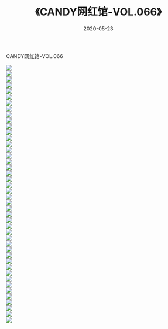 ﻿---
layout: post
title:  《CANDY网红馆-VOL.066》
date:   2020-05-23
img: http://img.660000.xyz/Sharelink/网络美图/2020/CANDY网红馆-VOL.066/000.jpg
categories: [美女, 清纯, 唯美]
---

CANDY网红馆-VOL.066

  ![](http://img.660000.xyz/Sharelink/网络美图/2020/CANDY网红馆-VOL.066/001.jpg) <br> ![](http://img.660000.xyz/Sharelink/网络美图/2020/CANDY网红馆-VOL.066/002.jpg) <br> ![](http://img.660000.xyz/Sharelink/网络美图/2020/CANDY网红馆-VOL.066/003.jpg) <br> ![](http://img.660000.xyz/Sharelink/网络美图/2020/CANDY网红馆-VOL.066/004.jpg) <br> ![](http://img.660000.xyz/Sharelink/网络美图/2020/CANDY网红馆-VOL.066/005.jpg) <br> ![](http://img.660000.xyz/Sharelink/网络美图/2020/CANDY网红馆-VOL.066/006.jpg) <br> ![](http://img.660000.xyz/Sharelink/网络美图/2020/CANDY网红馆-VOL.066/007.jpg) <br> ![](http://img.660000.xyz/Sharelink/网络美图/2020/CANDY网红馆-VOL.066/008.jpg) <br> ![](http://img.660000.xyz/Sharelink/网络美图/2020/CANDY网红馆-VOL.066/009.jpg) <br> ![](http://img.660000.xyz/Sharelink/网络美图/2020/CANDY网红馆-VOL.066/010.jpg) <br> ![](http://img.660000.xyz/Sharelink/网络美图/2020/CANDY网红馆-VOL.066/011.jpg) <br> ![](http://img.660000.xyz/Sharelink/网络美图/2020/CANDY网红馆-VOL.066/012.jpg) <br> ![](http://img.660000.xyz/Sharelink/网络美图/2020/CANDY网红馆-VOL.066/013.jpg) <br> ![](http://img.660000.xyz/Sharelink/网络美图/2020/CANDY网红馆-VOL.066/014.jpg) <br> ![](http://img.660000.xyz/Sharelink/网络美图/2020/CANDY网红馆-VOL.066/015.jpg) <br> ![](http://img.660000.xyz/Sharelink/网络美图/2020/CANDY网红馆-VOL.066/016.jpg) <br> ![](http://img.660000.xyz/Sharelink/网络美图/2020/CANDY网红馆-VOL.066/017.jpg) <br> ![](http://img.660000.xyz/Sharelink/网络美图/2020/CANDY网红馆-VOL.066/018.jpg) <br> ![](http://img.660000.xyz/Sharelink/网络美图/2020/CANDY网红馆-VOL.066/019.jpg) <br> ![](http://img.660000.xyz/Sharelink/网络美图/2020/CANDY网红馆-VOL.066/020.jpg) <br> ![](http://img.660000.xyz/Sharelink/网络美图/2020/CANDY网红馆-VOL.066/021.jpg) <br> ![](http://img.660000.xyz/Sharelink/网络美图/2020/CANDY网红馆-VOL.066/022.jpg) <br> ![](http://img.660000.xyz/Sharelink/网络美图/2020/CANDY网红馆-VOL.066/023.jpg) <br> ![](http://img.660000.xyz/Sharelink/网络美图/2020/CANDY网红馆-VOL.066/024.jpg) <br> ![](http://img.660000.xyz/Sharelink/网络美图/2020/CANDY网红馆-VOL.066/025.jpg) <br> ![](http://img.660000.xyz/Sharelink/网络美图/2020/CANDY网红馆-VOL.066/026.jpg) <br> ![](http://img.660000.xyz/Sharelink/网络美图/2020/CANDY网红馆-VOL.066/027.jpg) <br> ![](http://img.660000.xyz/Sharelink/网络美图/2020/CANDY网红馆-VOL.066/028.jpg) <br> ![](http://img.660000.xyz/Sharelink/网络美图/2020/CANDY网红馆-VOL.066/029.jpg) <br> ![](http://img.660000.xyz/Sharelink/网络美图/2020/CANDY网红馆-VOL.066/030.jpg) <br> ![](http://img.660000.xyz/Sharelink/网络美图/2020/CANDY网红馆-VOL.066/031.jpg) <br> ![](http://img.660000.xyz/Sharelink/网络美图/2020/CANDY网红馆-VOL.066/032.jpg) <br> ![](http://img.660000.xyz/Sharelink/网络美图/2020/CANDY网红馆-VOL.066/033.jpg) <br> ![](http://img.660000.xyz/Sharelink/网络美图/2020/CANDY网红馆-VOL.066/034.jpg) <br> ![](http://img.660000.xyz/Sharelink/网络美图/2020/CANDY网红馆-VOL.066/035.jpg) <br> ![](http://img.660000.xyz/Sharelink/网络美图/2020/CANDY网红馆-VOL.066/036.jpg) <br> ![](http://img.660000.xyz/Sharelink/网络美图/2020/CANDY网红馆-VOL.066/037.jpg) <br> ![](http://img.660000.xyz/Sharelink/网络美图/2020/CANDY网红馆-VOL.066/038.jpg) <br> ![](http://img.660000.xyz/Sharelink/网络美图/2020/CANDY网红馆-VOL.066/039.jpg) <br> ![](http://img.660000.xyz/Sharelink/网络美图/2020/CANDY网红馆-VOL.066/040.jpg) <br> ![](http://img.660000.xyz/Sharelink/网络美图/2020/CANDY网红馆-VOL.066/041.jpg) <br> ![](http://img.660000.xyz/Sharelink/网络美图/2020/CANDY网红馆-VOL.066/042.jpg) <br> ![](http://img.660000.xyz/Sharelink/网络美图/2020/CANDY网红馆-VOL.066/043.jpg) <br> ![](http://img.660000.xyz/Sharelink/网络美图/2020/CANDY网红馆-VOL.066/044.jpg) <br>